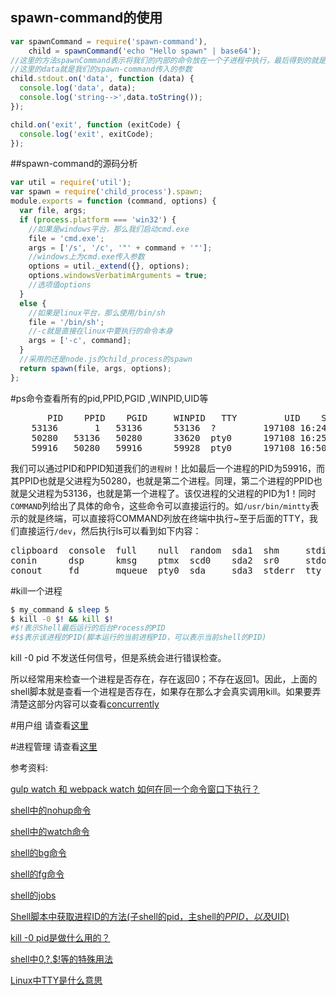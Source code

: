 ## spawn-command的使用
```js
var spawnCommand = require('spawn-command'),
    child = spawnCommand('echo "Hello spawn" | base64');
//这里的方法spawnCommand表示将我们的内部的命令放在一个子进程中执行，最后得到的就是"Hello spawn"的Base64编码
//这里的data就是我们的spawn-command传入的参数
child.stdout.on('data', function (data) {
  console.log('data', data);
  console.log('string-->',data.toString());
});

child.on('exit', function (exitCode) {
  console.log('exit', exitCode);
});
```
##spawn-command的源码分析
```js
var util = require('util');
var spawn = require('child_process').spawn;
module.exports = function (command, options) {
  var file, args;
  if (process.platform === 'win32') {
    //如果是windows平台，那么我们启动cmd.exe
    file = 'cmd.exe';
    args = ['/s', '/c', '"' + command + '"'];
    //windows上为cmd.exe传入参数
    options = util._extend({}, options);
    options.windowsVerbatimArguments = true;
    //选项值options
  }
  else {
    //如果是linux平台，那么使用/bin/sh
    file = '/bin/sh';
    //-c就是直接在linux中要执行的命令本身
    args = ['-c', command];
  }
  //采用的还是node.js的child_process的spawn
  return spawn(file, args, options);
};

```
#ps命令查看所有的pid,PPID,PGID ,WINPID,UID等
<pre>
       PID    PPID    PGID     WINPID   TTY         UID    STIME COMMAND
    53136       1   53136      53136  ?         197108 16:24:59 /usr/bin/mintty
    50280   53136   50280      33620  pty0      197108 16:25:00 /usr/bin/bash
    59916   50280   59916      59928  pty0      197108 16:50:11 /usr/bin/ps
</pre>
我们可以通过PID和PPID知道我们的`进程树`！比如最后一个进程的PID为59916，而其PPID也就是父进程为50280，也就是第二个进程。同理，第二个进程的PPID也就是父进程为53136，也就是第一个进程了。该仅进程的父进程的PID为1！同时`COMMAND`列给出了具体的命令，这些命令可以直接运行的。如`/usr/bin/mintty`表示的就是终端，可以直接将COMMAND列放在终端中执行~至于后面的TTY，我们直接运行`/dev`，然后执行ls可以看到如下内容：
<pre>
clipboard  console  full    null  random  sda1  shm     stdin   ttyS0    zero
conin      dsp      kmsg    ptmx  scd0    sda2  sr0     stdout  urandom
conout     fd       mqueue  pty0  sda     sda3  stderr  tty     windows
</pre>
#kill一个进程
```bash
$ my_command & sleep 5 
$ kill -0 $! && kill $!
#$!表示Shell最后运行的后台Process的PID
#$$表示该进程的PID(脚本运行的当前进程PID，可以表示当前shell的PID)
```
kill -0 pid 不发送任何信号，但是系统会进行错误检查。

所以经常用来检查一个进程是否存在，存在返回0；不存在返回1。因此，上面的shell脚本就是查看一个进程是否存在，如果存在那么才会真实调用kill。如果要弄清楚这部分内容可以查看[concurrently](https://github.com/liangklfang/concurrently)

#用户组
请查看[这里](./src/index/index.md)

#进程管理
请查看[这里](./src/index/system-management.md)




参考资料:

[gulp watch 和 webpack watch 如何在同一个命令窗口下执行？](https://www.zhihu.com/question/49931997?sort=created)

[shell中的nohup命令](https://ss64.com/bash/nohup.html)

[shell中的watch命令](https://ss64.com/bash/watch.html)

[shell的bg命令](https://ss64.com/bash/bg.html)

[shell的fg命令](https://ss64.com/bash/fg.html)

[shell的jobs](https://ss64.com/bash/jobs.html)

[Shell脚本中获取进程ID的方法(子shell的pid，主shell的$PPID，以及$UID)](http://www.jb51.net/article/62370.htm)

[kill -0 pid是做什么用的？](http://blog.csdn.net/pecywang/article/details/8558968)

[shell中$0,$?,$!等的特殊用法](http://blog.csdn.net/tdstds/article/details/24814445)

[ Linux中TTY是什么意思 ](http://blog.chinaunix.net/uid-8194676-id-2513202.html)